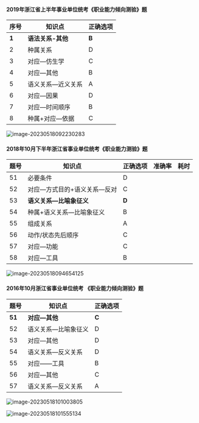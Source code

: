 #### 2019年浙江省上半年事业单位统考《职业能力倾向测验》题

| 序号  | 知识点            | 正确选项 |
| ----- | ----------------- | -------- |
| **1** | **语法关系-其他** | **B**    |
| 2     | 种属关系          | D        |
| 3     | 对应—仿生学       | C        |
| 4     | 对应—其他         | B        |
| 5     | 语义关系—近义关系 | A        |
| 6     | 对应—因果         | D        |
| 7     | 对应—时间顺序     | B        |
| 8     | 种属+对应—依据    | C        |

![image-20230518092230283](https://pzy-images.oss-cn-hangzhou.aliyuncs.com/image-20230518092230283.png)

#### 2018年10月下半年浙江省事业单位统考《职业能力测验》题

| 题号 | 知识点                      | 正确选项 | 准确率 | 耗时 |
| ---- | --------------------------- | -------- | ------ | ---- |
| 51   | 必要条件                    | D        |        |      |
| 52   | 对应—方式目的+语义关系—反对 | C        |        |      |
| 53   | **语义关系—比喻象征义**     | **D**    |        |      |
| 54   | 种属+语义关系—比喻象征义    | B        |        |      |
| 55   | 组成关系                    | A        |        |      |
| 56   | 动作/状态先后顺序           | C        |        |      |
| 57   | 对应—功能                   | C        |        |      |
| 58   | 对应—工具                   | B        |        |      |

![image-20230518094654125](https://pzy-images.oss-cn-hangzhou.aliyuncs.com/image-20230518094654125.png)





#### 2016年10月浙江省事业单位统考 《职业能力倾向测验》题

| 题号   | 知识点              | 正确选项 |
| ------ | ------------------- | -------- |
| **51** | **对应—其他**       | **C**    |
| 52     | 语义关系—比喻象征义 | D        |
| 53     | 对应—其他           | D        |
| 54     | 语义关系—反义关系   | D        |
| 55     | 对应——工具          | B        |
| 56     | 对应—其他           | C        |
| 57     | 语义关系—反义关系   | A        |

![image-20230518101003805](https://pzy-images.oss-cn-hangzhou.aliyuncs.com/image-20230518101003805.png)

![image-20230518101555134](https://pzy-images.oss-cn-hangzhou.aliyuncs.com/image-20230518101555134.png)